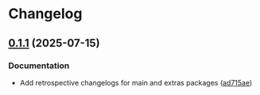 # Changelog

## [0.1.1](https://github.com/brysontang/crystallize/compare/crystallize-extras@v0.1.0...crystallize-extras@v0.1.1) (2025-07-15)


### Documentation

* Add retrospective changelogs for main and extras packages ([ad715ae](https://github.com/brysontang/crystallize/commit/ad715ae23e0e00c17bf86f77f1ce808a855fc7e7))
